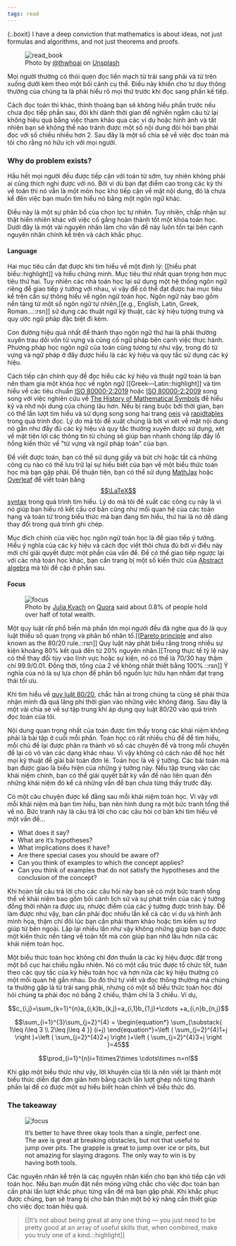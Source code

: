 ```yaml
---
tags: read
---
```


{:.boxit}
I have a deep conviction that mathematics is about ideas, not just formulas and algorithms, and not just theorems and proofs.

<figure>
  <img src="https://images.unsplash.com/photo-1578667343354-26a1de5bfe5a?ixlib=rb-1.2.1&ixid=eyJhcHBfaWQiOjEyMDd9&auto=format&fit=crop&w=1650&q=80" alt="read_book">
  <figcaption>Photo by <a href="https://unsplash.com/@thwhoai">@thwhoai</a> on <a href="https://unsplash.com/">Unsplash</a></figcaption>
</figure>

<p class="drop-cap">M<span>ọi người thường có thói quen đọc liền mạch từ trái sang phải và từ trên xuống dưới kèm theo một bối cảnh cụ thể. Điều này khiến cho tư duy thông thường của chúng ta là phải hiểu rõ mọi thứ trước khi đọc sang phần kế tiếp.</span></p>

Cách đọc toán thì khác, thỉnh thoảng bạn sẽ không hiểu phần trước nếu chưa đọc tiếp phần sau, đôi khi dành thời gian để nghiền ngẫm câu từ lại không hiệu quả bằng việc tham khảo qua các ví dụ hoặc hình ảnh và tất nhiên bạn sẽ không thể nào tránh được một số nội dung đòi hỏi bạn phải đọc với số chiều nhiều hơn 2. Sau đây là một số chia sẻ về việc đọc toán mà tôi cho rằng nó hữu ích với mọi người.

### Why do problem exists?

Hầu hết mọi người đều được tiếp cận với toán từ sớm, tuy nhiên không phải ai cũng thích nghi được với nó. Bởi vì dù bạn đạt điểm cao trong các kỳ thi về toán thì nó vẫn là một môn học khó tiếp cận về mặt nội dung, đó là chưa kể đến việc bạn muốn tìm hiểu nó bằng một ngôn ngữ khác.

Điều này là một sự phân bổ của chọn lọc tự nhiên. Tuy nhiên, chấp nhận sự thật hiển nhiên khác với việc cố gắng hoàn thành tốt một khóa toán học. Dưới đây là một vài nguyên nhân làm cho vấn đề này luôn tồn tại bên cạnh nguyên nhân chính kể trên và cách khắc phục.

#### Language

Hai mục tiêu cần đạt được khi tìm hiểu về một định lý: [[hiểu phát biểu::highlight]] và hiểu chứng minh. Mục tiêu thứ nhất quan trọng hơn mục tiêu thứ hai. Tuy nhiên các nhà toán học lại sử dụng một hệ thống ngôn ngữ riêng để giao tiếp ý tưởng với nhau, vì vậy để có thể đạt được hai mục tiêu kể trên cần sự thông hiểu về ngôn ngữ toán học. Ngôn ngữ này bao gồm nền tảng từ một số ngôn ngữ tự nhiên,[[e.g., English, Latin, Greek, Roman...::rsn]] sử dụng các thuật ngữ kỹ thuật, các ký hiệu tượng trưng và quy ước ngữ pháp đặc biệt đi kèm.

Con đường hiệu quả nhất để thành thạo ngôn ngữ thứ hai là phải thường xuyên trau dồi vốn từ vựng và củng cố ngữ pháp bên cạnh việc thực hành. Phương pháp học ngôn ngữ của toán cũng tương tự như vậy, trong đó từ vựng và ngữ pháp ở đây được hiểu là các ký hiệu và quy tắc sử dụng các ký hiệu. 

Cách tiếp cận chính quy để đọc hiểu các ký hiệu và thuật ngữ toán là bạn nên tham gia một khóa học về ngôn ngữ [[Greek—Latin::highlight]] và tìm hiểu về các tiêu chuẩn [ISO 80000-2:2019](https://www.iso.org/standard/64973.html) hoặc [ISO 80000-2:2009](https://people.engr.ncsu.edu/jwilson/files/mathsigns.pdf) song song với việc nghiên cứu về [The History of Mathematical Symbols](http://93.174.95.29/main/1166000/5d72233755695170fbb573673e65df43/Joseph%20Mazur%20-%20Enlightening%20Symbols_%20A%20Short%20History%20of%20Mathematical%20Notation%20and%20Its%20Hidden%20Powers-Princeton%20University%20Press%20%282014%29.pdf) để hiểu kỹ và nhớ nội dung của chúng lâu hơn. Nếu bị ràng buộc bởi thời gian, bạn có thể lần lượt tìm hiểu và sử dụng song song hai trang [oeis](https://oeis.org/wiki/List_of_LaTeX_mathematical_symbols) và [rapidtables](https://www.rapidtables.com/math/symbols/Basic_Math_Symbols.html) trong quá trình đọc. Lý do mà tôi đề xuất chúng là bởi vì xét về mặt nội dung nó gần như đầy đủ các ký hiệu và quy tắc thường xuyên được sử dụng, xét về mặt tiện lợi các thông tin từ chúng sẽ giúp bạn nhanh chóng lấp đầy lỗ hổng kiến thức về "từ vựng và ngữ pháp toán" của bạn.

Để viết được toán, bạn có thể sử dụng giấy và bút chì hoặc tất cả những công cụ nào có thể lưu trữ lại sự hiểu biết của bạn về một biểu thức toán học mà bạn gặp phải. Để thuận tiện, bạn có thể sử dụng [MathJax](https://mathjax.github.io/MathJax-demos-web/input-tex2chtml.html) hoặc [Overleaf](https://www.overleaf.com/) để viết toán bằng [$$\LaTeX$$ syntax](http://tug.ctan.org/info/symbols/comprehensive/symbols-a4.pdf) trong quá trình tìm hiểu. Lý do mà tôi đề xuất các công cụ này là vì nó giúp bạn hiểu rõ kết cấu cơ bản cũng như mối quan hệ của các toán hạng và toán tử trong biểu thức mà bạn đang tìm hiểu, thứ hai là nó dễ dàng thay đổi trong quá trình ghi chép.

Mục đích chính của việc học ngôn ngữ toán học là để giao tiếp ý tưởng. Hiểu ý nghĩa của các ký hiệu và cách đọc viết thôi chưa đủ bởi vì điều này mới chỉ giải quyết được một phần của vấn đề. Để có thể giao tiếp ngược lại với các nhà toán học khác, bạn cần trang bị một số kiến thức của [Abstract algebra](https://quicklook.netlify.app/notes/abstract-algebra) mà tôi đề cập ở phần sau.

#### Focus

<figure>
  <img src="https://qph.fs.quoracdn.net/main-qimg-9a3652ec7c10bf781402eebfd6ff7c0a" alt="focus">
  <figcaption>Photo by <a href="https://www.quora.com/profile/Julia-Kvach">Julia Kvach</a> on <a href="https://www.quora.com/What-is-the-best-thing-you-heard-recently/answer/Julia-Kvach?share=6d36c3f0&srid=XTaeu">Quora</a> said about 0.8% of people hold over half of total wealth.</figcaption>
</figure>

Một quy luật rất phổ biến mà phần lớn mọi người đều đã nghe qua đó là quy luật thiểu số quan trọng và phân bố nhân tố.[[[Pareto principle](https://en.wikipedia.org/wiki/Pareto_principle) and also known as the 80/20 rule.::rsn]] Quy luật này phát biểu rằng trong nhiều sự kiện khoảng 80% kết quả đến từ 20% nguyên nhân.[[Trong thực tế tỷ lệ này có thể thay đổi tùy vào lĩnh vực hoặc sự kiện, nó có thể là 70/30 hay thậm chí 99.9/0.01. Đồng thời, tổng của 2 vế không nhất thiết bằng 100%.::rsn]] Ý nghĩa của nó là sự lựa chọn để phân bổ nguồn lực hữu hạn nhằm đạt trạng thái tối ưu.

Khi tìm hiểu về [quy luật 80/20](https://sachvui.com/sachvui-686868666888/ebooks/2017/pdf/Sachvui.Com-nguyen-ly-80-20.pdf), chắc hẳn ai trong chúng ta cũng sẽ phải thừa nhận mình đã quá lãng phí thời gian vào những việc không đáng. Sau đây là một vài chia sẻ về sự tập trung khi áp dụng quy luật 80/20 vào quá trình đọc toán của tôi.

Nội dung quan trọng nhất của toán được tìm thấy trong các khái niệm không phải là bài tập ở cuối mỗi phần. Toán học có rất nhiều chủ đề để tìm hiểu, mỗi chủ đề lại được phân ra thành vô số các chuyên đề và trong mỗi chuyên đề lại có vô vàn các dạng khác nhau. Vì vậy không có cách nào để học hết mọi kỹ thuật để giải bài toán đơn lẻ. Toán học là về ý tưởng. Các bài toán mà bạn được giao là biểu hiện của những ý tưởng này. Nếu tập trung vào các khái niệm chính, bạn có thể giải quyết bất kỳ vấn đề nào liên quan đến những khái niệm đó kể cả những vấn đề bạn chưa từng thấy trước đây.

Có một câu chuyện được kể đằng sau mỗi khái niệm toán học. Vì vậy với mỗi khái niệm mà bạn tìm hiểu, bạn nên hình dung ra một bức tranh tổng thể về nó. Bức tranh này là câu trả lời cho các câu hỏi cơ bản khi tìm hiểu về một vấn đề...
<br>
- What does it say?
- What are it’s hypotheses?
- What implications does it have?
- Are there special cases you should be aware of?
- Can you think of examples to which the concept applies?
- Can you think of examples that do not satisfy the hypotheses and the conclusion of the concept?

Khi hoàn tất câu trả lời cho các câu hỏi này bạn sẽ có một bức tranh tổng thể về khái niệm bao gồm bối cảnh lịch sử và sự phát triển của các ý tưởng đồng thời nhận ra được ưu, nhược điểm của các ý tưởng được trình bày. Để làm được như vậy, bạn cần phải đọc nhiều lần kể cả các ví dụ và hình ảnh minh họa, thậm chí đôi lúc bạn cần phải tham khảo hoặc tìm kiếm sự trợ giúp từ bên ngoài. Lặp lại nhiều lần như vậy không những giúp bạn có được một kiến thức nền tảng về toán tốt mà còn giúp bạn nhớ lâu hơn nữa các khái niệm toán học.

Một biểu thức toán học không chỉ đơn thuần là các ký hiệu được đặt trong một bố cục hai chiều ngẫu nhiên. Nó có một cấu trúc được tổ chức tốt, tuân theo các quy tắc của ký hiệu toán học và hơn nữa các ký hiệu thường có một mối quan hệ gần nhau. Do đó thứ tự viết và đọc thông thường mà chúng ta thường gặp là từ trái sang phải, nhưng có một số biểu thức toán học đòi hỏi chúng ta phải đọc nó bằng 2 chiều, thậm chí là 3 chiều. Ví dụ, 

$$c_{i,j}=\sum_{k=1}^{n}a_{i,k}b_{k,j}=a_{i,1}b_{1,j}+\cdots +a_{i,n}b_{n,j}$$

$$\sum_{i=1}^{3}\sum_{j=2}^{4} = \begin{equation*} \sum_{\substack{ 1\leq i\leq 3 \\ 2\leq j\leq 4 }} (i+j) \end{equation*}=\left ( \sum_{j=2}^{4}1+j \right )+\left ( \sum_{j=2}^{4}2+j \right )+\left ( \sum_{j=2}^{4}3+j \right )=45$$

$$\prod_{i=1}^{n}i=1\times2\times \cdots\times n=n!$$

Khi gặp một biểu thức như vậy, lời khuyên của tôi là nên viết lại thành một biểu thức diễn đạt đơn giản hơn bằng cách lần lượt ghép nối từng thành phần lại để có được một sự hiểu biết hoàn chỉnh về biểu thức đó. 

### The takeaway

<figure>
  <img src="https://miro.medium.com/max/700/1*TcsPbK3g22mU0hGe08jHPA.gif" alt="focus">
  <figcaption style=" margin-top: 10px; ">It’s better to have three okay tools than a single, perfect one. The axe is great at breaking obstacles, but not that useful to jump over pits. The grapple is great to jump over ice or pits, but not amazing for slaying dragons. The only way to win is by having both tools.</figcaption>
</figure>

Các nguyên nhân kể trên là các nguyên nhân kiến cho bạn khó tiếp cận với toán học. Nếu bạn muốn đặt nền móng vững chắc cho việc đọc toán bạn cần phải lần lượt khắc phục từng vấn đề mà bạn gặp phải. Khi khắc phục được chúng, bạn sẽ trang bị cho bản thân một bộ kỹ năng cần thiết giúp cho việc đọc toán hiệu quả. 

> [[It’s not about being great at any one thing — you just need to be pretty good at an array of useful skills that, when combined, make you truly one of a kind.::highlight]]
